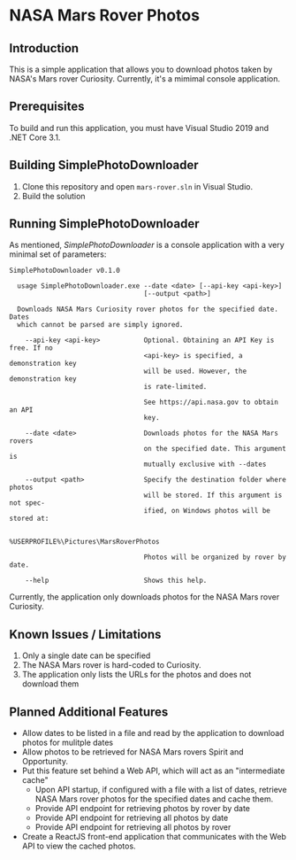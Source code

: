 # NASA Mars Rover Photos

## Introduction

This is a simple application that allows you to download photos taken by
NASA's Mars rover Curiosity. Currently, it's a mimimal console application.

## Prerequisites

To build and run this application, you must have Visual Studio 2019 and .NET Core 3.1.

## Building SimplePhotoDownloader

1. Clone this repository and open `mars-rover.sln` in Visual Studio.
2. Build the solution

## Running SimplePhotoDownloader

As mentioned, _SimplePhotoDownloader_ is a console application with a very
minimal set of parameters:

```
SimplePhotoDownloader v0.1.0

  usage SimplePhotoDownloader.exe --date <date> [--api-key <api-key>]
                                  [--output <path>]

  Downloads NASA Mars Curiosity rover photos for the specified date. Dates
  which cannot be parsed are simply ignored.

    --api-key <api-key>           Optional. Obtaining an API Key is free. If no
                                  <api-key> is specified, a demonstration key
                                  will be used. However, the demonstration key
                                  is rate-limited.

                                  See https://api.nasa.gov to obtain an API
                                  key.

    --date <date>                 Downloads photos for the NASA Mars rovers
                                  on the specified date. This argument is
                                  mutually exclusive with --dates

    --output <path>               Specify the destination folder where photos
                                  will be stored. If this argument is not spec-
                                  ified, on Windows photos will be stored at:

                                    %USERPROFILE%\Pictures\MarsRoverPhotos

                                  Photos will be organized by rover by date.

    --help                        Shows this help.
```

Currently, the application only downloads photos for the NASA Mars rover Curiosity.

## Known Issues / Limitations

1. Only a single date can be specified
2. The NASA Mars rover is hard-coded to Curiosity.
3. The application only lists the URLs for the photos and does not download them

## Planned Additional Features

* Allow dates to be listed in a file and read by the application to download photos for mulitple dates
* Allow photos to be retrieved for NASA Mars rovers Spirit and Opportunity.
* Put this feature set behind a Web API, which will act as an "intermediate cache"
    * Upon API startup, if configured with a file with a list of dates, retrieve NASA Mars rover
      photos for the specified dates and cache them.
    * Provide API endpoint for retrieving photos by rover by date
    * Provide API endpoint for retrieving all photos by date
    * Provide API endpoint for retrieving all photos by rover 
* Create a ReactJS front-end application that communicates with the Web API to view the cached
  photos.